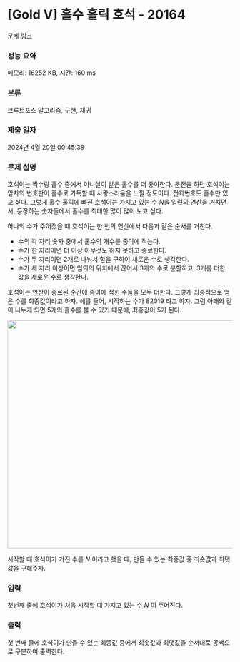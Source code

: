 # [Gold V] 홀수 홀릭 호석 - 20164 

[문제 링크](https://www.acmicpc.net/problem/20164) 

### 성능 요약

메모리: 16252 KB, 시간: 160 ms

### 분류

브루트포스 알고리즘, 구현, 재귀

### 제출 일자

2024년 4월 20일 00:45:38

### 문제 설명

<p>호석이는 짝수랑 홀수 중에서 이니셜이 같은 홀수를 더 좋아한다. 운전을 하던 호석이는 앞차의 번호판이 홀수로 가득할 때 사랑스러움을 느낄 정도이다. 전화번호도 홀수만 있고 싶다. 그렇게 홀수 홀릭에 빠진 호석이는 가지고 있는 수 <em>N</em>을 일련의 연산을 거치면서, 등장하는 숫자들에서 홀수를 최대한 많이 많이 보고 싶다.</p>

<p>하나의 수가 주어졌을 때 호석이는 한 번의 연산에서 다음과 같은 순서를 거친다.</p>

<ul>
	<li>수의 각 자리 숫자 중에서 홀수의 개수를 종이에 적는다.</li>
	<li>수가 한 자리이면 더 이상 아무것도 하지 못하고 종료한다.</li>
	<li>수가 두 자리이면 2개로 나눠서 합을 구하여 새로운 수로 생각한다.</li>
	<li>수가 세 자리 이상이면 임의의 위치에서 끊어서 3개의 수로 분할하고, 3개를 더한 값을 새로운 수로 생각한다.</li>
</ul>

<p>호석이는 연산이 종료된 순간에 종이에 적힌 수들을 모두 더한다. 그렇게 최종적으로 얻은 수를 최종값이라고 하자. 예를 들어, 시작하는 수가 82019 라고 하자. 그럼 아래와 같이 나누게 되면 5개의 홀수를 볼 수 있기 때문에, 최종값이 5가 된다.</p>

<p style="text-align: center;"><img alt="" src="https://imgur.com/gallery/a517nMU"><img alt="" src="https://i.imgur.com/9KTixpv.png" style="width: 562px; height: 511px;"></p>

<p>시작할 때 호석이가 가진 수를 <em>N</em> 이라고 했을 때, 만들 수 있는 최종값 중 최솟값과 최댓값을 구해주자.</p>

### 입력 

 <p>첫번째 줄에 호석이가 처음 시작할 때 가지고 있는 수 <em>N </em>이 주어진다.</p>

### 출력 

 <p>첫 번째 줄에 호석이가 만들 수 있는 최종값 중에서 최솟값과 최댓값을 순서대로 공백으로 구분하여 출력한다.</p>


